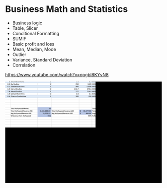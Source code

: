 # Business Math and Statistics
- Business logic
- Table, Slicer
- Conditional Formatting
- SUMIF
- Basic profit and loss
- Mean, Median, Mode
- Outlier
- Variance, Standard Deviation
- Correlation

https://www.youtube.com/watch?v=npgbI8KYvN8

![](business%20math%20and%20statistics.gif)
